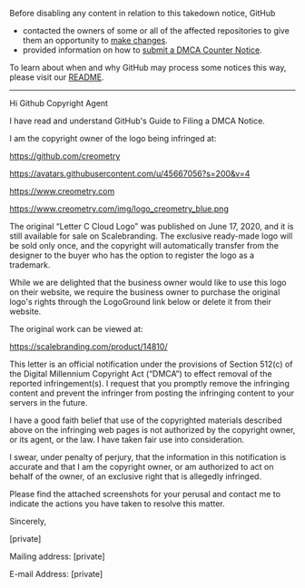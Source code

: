 Before disabling any content in relation to this takedown notice, GitHub
- contacted the owners of some or all of the affected repositories to give them an opportunity to [make changes](https://docs.github.com/en/github/site-policy/dmca-takedown-policy#a-how-does-this-actually-work).
- provided information on how to [submit a DMCA Counter Notice](https://docs.github.com/en/articles/guide-to-submitting-a-dmca-counter-notice).

To learn about when and why GitHub may process some notices this way, please visit our [README](https://github.com/github/dmca/blob/master/README.md).

---

Hi Github Copyright Agent



I have read and understand GitHub's Guide to Filing a DMCA Notice.



I am the copyright owner of the logo being infringed at:

https://github.com/creometry

https://avatars.githubusercontent.com/u/45667056?s=200&v=4

https://www.creometry.com

https://www.creometry.com/img/logo_creometry_blue.png


The original “Letter C Cloud Logo” was published on June 17, 2020, and it is still available for sale on Scalebranding. The exclusive ready-made logo will be sold only once, and the copyright will automatically transfer from the designer to the buyer who has the option to register the logo as a trademark.



While we are delighted that the business owner would like to use this logo on their website, we require the business owner to purchase the original logo's rights through the LogoGround link below or delete it from their website.



The original work can be viewed at:

https://scalebranding.com/product/14810/



This letter is an official notification under the provisions of Section 512(c) of the Digital Millennium Copyright Act (“DMCA”) to effect removal of the reported infringement(s). I request that you promptly remove the infringing content and prevent the infringer from posting the infringing content to your servers in the future.



I have a good faith belief that use of the copyrighted materials described above on the infringing web pages is not authorized by the copyright owner, or its agent, or the law. I have taken fair use into consideration.



I swear, under penalty of perjury, that the information in this notification is accurate and that I am the copyright owner, or am authorized to act on behalf of the owner, of an exclusive right that is allegedly infringed.



Please find the attached screenshots for your perusal and contact me to indicate the actions you have taken to resolve this matter.







Sincerely,

[private]



Mailing address: [private]

E-mail Address: [private]

